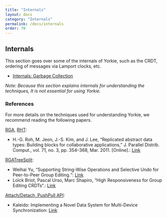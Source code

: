 ```yaml
---
title: "Internals"
layout: docs
category: "Internals"
permalink: /docs/internals
order: 70
---
```


## Internals

This section goes over some of the internals of Yorkie, such as the CRDT, ordering of messages via Lamport clocks, etc.

- [Internals: Garbage Collection](./garbage-collection)

*Note: Because this section explains internals for understanding the techniques, It is not essential for using Yorkie.*

### References

For more details on the techniques used for understanding Yorkie, we recommend reading the following papers.

[RGA](https://github.com/yorkie-team/yorkie/blob/main/pkg/document/json/rga_tree_list.go), [RHT](https://github.com/yorkie-team/yorkie/blob/main/pkg/document/json/rht.go): 
  - H.-G. Roh, M. Jeon, J.-S. Kim, and J. Lee, “Replicated abstract data types: Building blocks for collaborative applications,” J. Parallel Distrib. Comput., vol. 71, no. 3, pp. 354–368, Mar. 2011. [Online].: [Link](https://www.researchgate.net/publication/220379659_Replicated_abstract_data_types_Building_blocks_for_collaborative_applications)

[RGATreeSplit](https://github.com/yorkie-team/yorkie/blob/main/pkg/document/json/rga_tree_split.go):
  - Weihai Yu, “Supporting String-Wise Operations and Selective Undo for Peer-to-Peer Group Editing.“: [Link](https://dl.acm.org/doi/10.1145/2660398.2660401)
  - Loïck Briot, Pascal Urso, Marc Shapiro, “High Responsiveness for Group Editing CRDTs“.: [Link](https://hal.archives-ouvertes.fr/hal-01343941)

[Attach/Detach, PushPull API](https://github.com/yorkie-team/yorkie/blob/main/yorkie/rpc/yorkie_server.go):
  - Kaleido: Implementing a Novel Data System for Multi-Device Synchronization: [Link](https://www.semanticscholar.org/paper/Kaleido%3A-Implementing-a-Novel-Data-System-for-Roh-Kim/9c850fcf2763243e56e6248af5315d4b86602fda)

